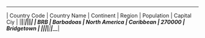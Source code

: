  ____________________________________________________________________________________ 
| Country Code | Country Name |     Continent |    Region | Population | Capital Ciy |
|______________|______________|_______________|___________|____________|_____________|
|          BRB |    Barbadoas | North America | Caribbean |     270000 |  Bridgetown |
|______________|______________|_______________|___________|____________|_____________|